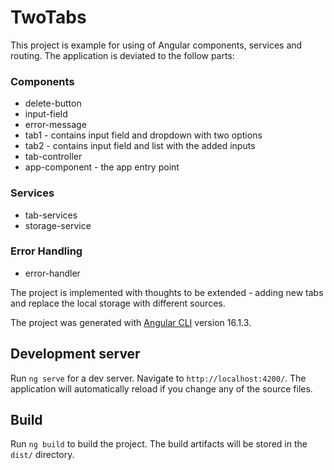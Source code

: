 # TwoTabs


This project is example for using of Angular components, services and routing. The application is deviated to the follow parts:

### Components 
 - delete-button
 - input-field
 - error-message
 - tab1 - contains input field and dropdown with two options
 - tab2 - contains input field and list with the added inputs
 - tab-controller
 - app-component - the app entry point 

### Services
- tab-services
- storage-service

### Error Handling
- error-handler

The project is implemented with thoughts to be extended - adding new tabs and replace the local storage with different sources. 


The project was generated with [Angular CLI](https://github.com/angular/angular-cli) version 16.1.3.

## Development server

Run `ng serve` for a dev server. Navigate to `http://localhost:4200/`. The application will automatically reload if you change any of the source files.

## Build

Run `ng build` to build the project. The build artifacts will be stored in the `dist/` directory.





